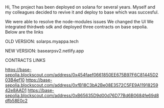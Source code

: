 Hi, The project has been deployed on solana for several years. Myself and my colleagues decided to revive it and deploy to base which was succesful.

We were able to resolve the node-modules issues
We changed the UI 
We integrated thirdweb sdk and deployed three contracts on base sepolia. Below are the links





OLD VERSION: solarps.myappa.tech

NEW VERSION: basearpsv2.netlify.app



CONTRACTS LINKS

https://base-sepolia.blockscout.com/address/0x454faef0661850EE675B97F6C81445D203B4ef10
https://base-sepolia.blockscout.com/address/0xfB18C3bA2Be08E3572C5FE9A1191825942e8AAD1
https://base-sepolia.blockscout.com/address/0xB65635D9d00d76D77Bd6B0684fe69d8dfb58E0c2
